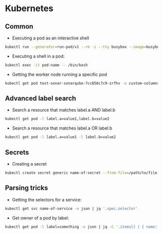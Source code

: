 # Kubernetes

## Common

* Executing a pod as an interactive shell

```bash
kubectl run --generator=run-pod/v1 --rm -i --tty busybox --image=busybox -- sh
```

* Executing a shell in a pod:

```bash
kubectl exec -it pod-name -- /bin/bash
```

* Getting the worker node running a specific pod

```bash
kubectl get pod test-sonar-sonarqube-7cc856c7c9-zrfhv -o custom-columns=Name:{.metadata.name},Node:{.spec.nodeName}
```

## Advanced label search

* Search a resource that matches label.a AND label.b

```bash
kubectl get pod -l label.a=value1,label.b=value2
```

* Search a resource that matches label.a OR label.b

```bash
kubectl get pod -l label.a=value1 -l label.b=value2
```

## Secrets

* Creating a secret

```bash
kubectl create secret generic name-of-secret --from-file=/path/to/file
```

## Parsing tricks

* Getting the selectors for a service:

```bash
kubectl get svc name-of-service -o json | jq '.spec.selector'
```

* Get owner of a pod by label:

```bash
kubectl get pod -l label=something -o json | jq -C '.items[] | { name: .metadata.name, owner: { kind: .metadata.ownerReferences[].kind, name: .metadata.ownerReferences[].name } } '
```
